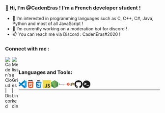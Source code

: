 ### 👋 Hi, I’m @CadenEras ! I'm a French developer student !

- 👀 I’m interested in programming languages such as C, C++, C#, Java, Python and most of all JavaScript !
- 🌱 I’m currently working on a moderation bot for discord !
- 📫 You can reach me via Discord : CadenEras#2020 !

### Connect with me :

[<img align="left" alt="Caden's Cloud | Discord" width="22px" src="https://cdn.jsdelivr.net/npm/simple-icons@v3/icons/discord.svg" />](discord)
[<img align="left" alt="Melissa Gries | LinkedIn" width="22px" src="https://cdn.jsdelivr.net/npm/simple-icons@v3/icons/linkedin.svg" />](linkedin)

<br />

### Languages and Tools:

[<img align="left" alt="Visual Studio Code" width="26px" src="https://raw.githubusercontent.com/github/explore/80688e429a7d4ef2fca1e82350fe8e3517d3494d/topics/visual-studio-code/visual-studio-code.png" />](webdevplaylist)
[<img align="left" alt="HTML5" width="26px" src="https://raw.githubusercontent.com/github/explore/80688e429a7d4ef2fca1e82350fe8e3517d3494d/topics/html/html.png" />](webdevplaylist)
[<img align="left" alt="CSS3" width="26px" src="https://raw.githubusercontent.com/github/explore/80688e429a7d4ef2fca1e82350fe8e3517d3494d/topics/css/css.png" />](cssplaylist)
[<img align="left" alt="JavaScript" width="26px" src="https://raw.githubusercontent.com/github/explore/80688e429a7d4ef2fca1e82350fe8e3517d3494d/topics/javascript/javascript.png" />](jsplaylist)
[<img align="left" alt="Node.js" width="26px" src="https://raw.githubusercontent.com/github/explore/80688e429a7d4ef2fca1e82350fe8e3517d3494d/topics/nodejs/nodejs.png" />](webdevplaylist)
[<img align="left" alt="MongoDB" width="26px" src="https://raw.githubusercontent.com/github/explore/80688e429a7d4ef2fca1e82350fe8e3517d3494d/topics/mongodb/mongodb.png" />](webdevplaylist)
[<img align="left" alt="Git" width="26px" src="https://raw.githubusercontent.com/github/explore/80688e429a7d4ef2fca1e82350fe8e3517d3494d/topics/git/git.png" />](webdevplaylist)
[<img align="left" alt="GitHub" width="26px" src="https://raw.githubusercontent.com/github/explore/78df643247d429f6cc873026c0622819ad797942/topics/github/github.png" />](webdevplaylist)
[<img align="left" alt="Terminal" width="26px" src="https://raw.githubusercontent.com/github/explore/80688e429a7d4ef2fca1e82350fe8e3517d3494d/topics/terminal/terminal.png" />](webdevplaylist)

<br />

---


[twitter]: https://twitter.com/VinnieAsh93
[discord]: https://discord.gg/dESTnJ72Mp
[linkedin]: https://www.linkedin.com/in/m%C3%A9lissa-gries-3a1564217/
